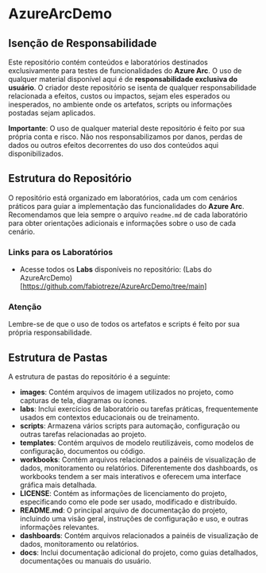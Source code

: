 # AzureArcDemo

## Isenção de Responsabilidade

Este repositório contém conteúdos e laboratórios destinados exclusivamente para testes de funcionalidades do **Azure Arc**. O uso de qualquer material disponível aqui é de **responsabilidade exclusiva do usuário**. O criador deste repositório se isenta de qualquer responsabilidade relacionada a efeitos, custos ou impactos, sejam eles esperados ou inesperados, no ambiente onde os artefatos, scripts ou informações postadas sejam aplicados.

**Importante**: O uso de qualquer material deste repositório é feito por sua própria conta e risco. Não nos responsabilizamos por danos, perdas de dados ou outros efeitos decorrentes do uso dos conteúdos aqui disponibilizados.

## Estrutura do Repositório

O repositório está organizado em laboratórios, cada um com cenários práticos para guiar a implementação das funcionalidades do **Azure Arc**. Recomendamos que leia sempre o arquivo `readme.md` de cada laboratório para obter orientações adicionais e informações sobre o uso de cada cenário.

### Links para os Laboratórios
- Acesse todos os **Labs** disponíveis no repositório: (Labs do AzureArcDemo)[https://github.com/fabiotreze/AzureArcDemo/tree/main]

### Atenção
Lembre-se de que o uso de todos os artefatos e scripts é feito por sua própria responsabilidade.

## Estrutura de Pastas

A estrutura de pastas do repositório é a seguinte:

- **images**: Contém arquivos de imagem utilizados no projeto, como capturas de tela, diagramas ou ícones.
- **labs**: Inclui exercícios de laboratório ou tarefas práticas, frequentemente usados em contextos educacionais ou de treinamento.
- **scripts**: Armazena vários scripts para automação, configuração ou outras tarefas relacionadas ao projeto.
- **templates**: Contém arquivos de modelo reutilizáveis, como modelos de configuração, documentos ou código.
- **workbooks**: Contém arquivos relacionados a painéis de visualização de dados, monitoramento ou relatórios. Diferentemente dos dashboards, os workbooks tendem a ser mais interativos e oferecem uma interface gráfica mais detalhada.
- **LICENSE**: Contém as informações de licenciamento do projeto, especificando como ele pode ser usado, modificado e distribuído.
- **README.md**: O principal arquivo de documentação do projeto, incluindo uma visão geral, instruções de configuração e uso, e outras informações relevantes.
- **dashboards**: Contém arquivos relacionados a painéis de visualização de dados, monitoramento ou relatórios.
- **docs**: Inclui documentação adicional do projeto, como guias detalhados, documentações ou manuais do usuário.

